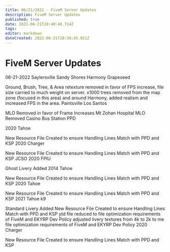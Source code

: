```yaml
---
title: 06/21/2022 - FiveM Server Updates
description: FiveM Server Updates
published: true
date: 2022-06-21T20:40:48.714Z
tags: 
editor: markdown
dateCreated: 2022-06-21T20:38:45.021Z
---
```


# FiveM Server Updates
06-21-2022
Saylersville Sandy Shores  Harmony  Grapeseed

Ground, Brush, Tree, & Area retexture removed in favor of FPS increase, file size carried to much weight on server.
x1000 trees removed from the map zone (focused in this area) and around Harmony, added realism and increased FPS in the area.
Paintsville Los Santos

MLO Removed in favor of Frame Increases
Mt Zohan Hospital MLO Removed
Casino
Bus Station
PPD

2020 Tahoe

New Resource File Created to ensure Handling Lines Match with PPD and KSP
2020 Charger

New Resource File Created to ensure Handling Lines Match with PPD and KSP
JCSO
2020 FPIU

Ghost Livery Added
2014 Tahoe

New Resource File Created to ensure Handling Lines Match with PPD and KSP
2020 Tahoe

New Resource File Created to ensure Handling Lines Match with PPD and KSP
2021 Tahoe k9

Standard Livery Added
New Resource File Created to ensure Handling Lines Match with PPD and KSP
ytd file reduced to file optimization requirements of FiveM and EKYRP Dev Policy
adjusted livery textures from 4k to 2k to me file optimization requirements of FiveM and EKYRP Dev Policy
2020 Charger

New Resource File Created to ensure Handling Lines Match with PPD and KSP